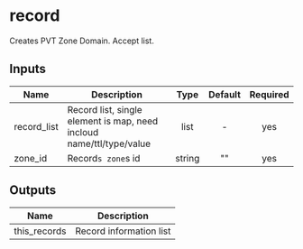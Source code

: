 # record

Creates PVT Zone Domain. Accept list.

<!-- BEGINNING OF PRE-COMMIT-TERRAFORM DOCS HOOK -->

## Inputs

| Name | Description | Type | Default | Required |
|------|-------------|:----:|:-----:|:-----:|
| record_list | Record list,  single element is map, need incloud name/ttl/type/value | list | - | yes |
| zone_id | Record`s zone`s id | string | "" | yes |


## Outputs

| Name | Description |
|------|-------------|
| this_records | Record information list |

<!-- END OF PRE-COMMIT-TERRAFORM DOCS HOOK -->
